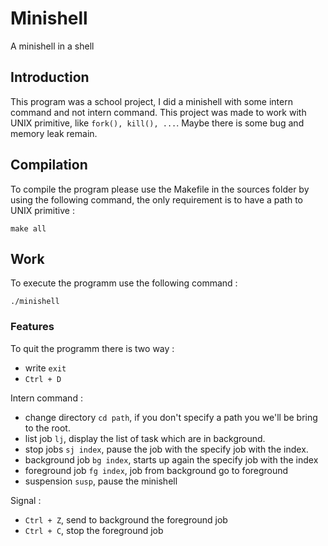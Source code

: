 # Minishell
A minishell in a shell

## Introduction
This program was a school project, I did a minishell with some intern command and not intern command. This project was made to work with UNIX primitive, like `fork(), kill(), ...`. Maybe there is some bug and memory leak remain.

## Compilation
To compile the program please use the Makefile in the sources folder by using the following command, the only requirement is to have a path to UNIX primitive : 

    make all

## Work

To execute the programm use the following command : 

    ./minishell
    
### Features

To quit the programm there is two way :
- write `exit`
- `Ctrl + D`

Intern command : 
- change directory `cd path`, if you don't specify a path you we'll be bring to the root.
- list job `lj`, display the list of task which are in background.
- stop jobs `sj index`, pause the job with the specify job with the index.
- background job `bg index`, starts up again the specify job with the index
- foreground job `fg index`, job from background go to foreground
- suspension `susp`, pause the minishell

Signal : 
- `Ctrl + Z`, send to background the foreground job
- `Ctrl + C`, stop the foreground job
